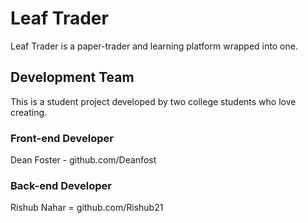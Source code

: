 # Leaf Trader
Leaf Trader is a paper-trader and learning platform wrapped into one.

## Development Team
This is a student project developed by two college students who love creating.

### Front-end Developer
Dean Foster - github.com/Deanfost

### Back-end Developer
Rishub Nahar = github.com/Rishub21
